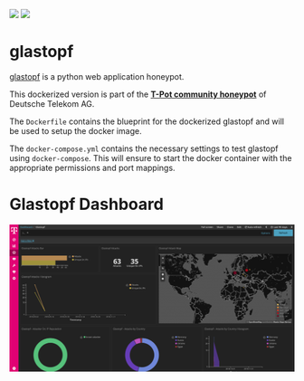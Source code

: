 [![](https://images.microbadger.com/badges/version/blackhatch/glastopf:1811.svg)](https://microbadger.com/images/blackhatch/glastopf:1811 "Get your own version badge on microbadger.com") [![](https://images.microbadger.com/badges/image/blackhatch/glastopf:1811.svg)](https://microbadger.com/images/blackhatch/glastopf:1811 "Get your own image badge on microbadger.com")

# glastopf

[glastopf](https://github.com/mushorg/glastopf) is a python web application honeypot.

This dockerized version is part of the **[T-Pot community honeypot](http://dtag-dev-sec.github.io/)** of Deutsche Telekom AG.

The `Dockerfile` contains the blueprint for the dockerized glastopf and will be used to setup the docker image.

The `docker-compose.yml` contains the necessary settings to test glastopf using `docker-compose`. This will ensure to start the docker container with the appropriate permissions and port mappings.  

# Glastopf Dashboard

![Glastopf Dashboard](doc/dashboard.png)
